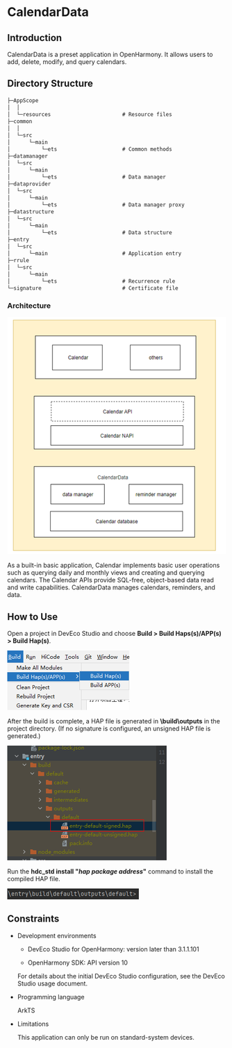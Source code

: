 # CalendarData

## Introduction

CalendarData is a preset application in OpenHarmony. It allows users to add, delete, modify, and query calendars.

## Directory Structure
```
├─AppScope
│  │  
│  └─resources                       # Resource files
├─common
│  │  
│  └─src
│      └─main  
│          └─ets                     # Common methods           
├─datamanager 
│  └─src
│      └─main
│          └─ets                     # Data manager                    
├─dataprovider
│  └─src
│      └─main
│          └─ets                     # Data manager proxy        
├─datastructure 
│  └─src
│      └─main 
│          └─ets                     # Data structure              
├─entry
│  └─src
│      └─main                        # Application entry         
├─rrule
│  └─src
│      └─main
│          └─ets                     # Recurrence rule         
└─signature                          # Certificate file
```

### Architecture

![](./figures/architecture.png)

As a built-in basic application, Calendar implements basic user operations such as querying daily and monthly views and creating and querying calendars. The Calendar APIs provide SQL-free, object-based data read and write capabilities. CalendarData manages calendars, reminders, and data.

## How to Use

Open a project in DevEco Studio and choose **Build > Build Haps(s)/APP(s) > Build Hap(s)**.

![](./figures/build_haps.png)

After the build is complete, a HAP file is generated in **\build\outputs** in the project directory. (If no signature is configured, an unsigned HAP file is generated.)

![](./figures/build_output_dir_release.png)

Run the **hdc_std install "*hap package address*"** command to install the compiled HAP file.

![](./figures/calendar_install.png)

## Constraints
- Development environments
   - DevEco Studio for OpenHarmony: version later than 3.1.1.101
   
   - OpenHarmony SDK: API version 10
   
   For details about the initial DevEco Studio configuration, see the DevEco Studio usage document.
   
- Programming language
   
   ArkTS
   
- Limitations
   
   This application can only be run on standard-system devices.
